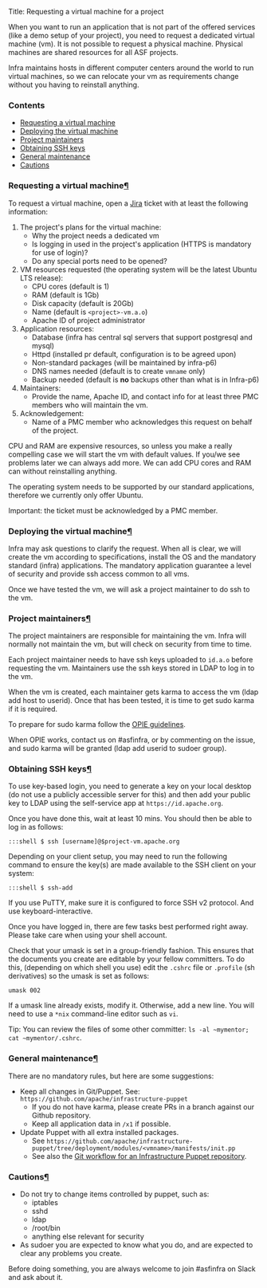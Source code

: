 Title: Requesting a virtual machine for a project

When you want to run an application that is not part of the offered services (like a demo setup of your project), you need to request a dedicated virtual machine (vm). It is not possible to request a physical machine. Physical machines are shared resources for all ASF projects.

Infra maintains hosts in different computer centers around the world to run virtual machines, so we can relocate your vm as requirements change without you having to reinstall anything.

### Contents ###

  - <a href="#request">Requesting a virtual machine</a>
  - <a href="#deploy">Deploying the virtual machine</a>
  - <a href="#maintain">Project maintainers</a>
  - <a href="#ssh-keys">Obtaining SSH keys</a>
  - <a href="#maintenance">General maintenance</a>
  - <a href="#cautions">Cautions</a>

<h3 id="request">Requesting a virtual machine<a class="headerlink" href="#request" title="Permanent link">&para;</a></h3>

To request a virtual machine, open a <a href="https://issues.apache.org/jira/browse/INFRA" target="_blank">Jira</a> ticket with at least the following information:

1. The project's plans for the virtual machine:
    - Why the project needs a dedicated vm
    - Is logging in used in the project's application (HTTPS is mandatory for use of login)?
    - Do any special ports need to be opened?
2. VM resources requested (the operating system will be the latest Ubuntu LTS release):
    - CPU cores (default is 1)
    - RAM (default is 1Gb)
    - Disk capacity (default is 20Gb)
    - Name (default is `<project>-vm.a.o`)
    - Apache ID of project administrator
3. Application resources:
    - Database (infra has central sql servers that support postgresql and mysql)
    - Httpd (installed pr default, configuration is to be agreed upon)
    - Non-standard packages (will be maintained by infra-p6)
    - DNS names needed (default is to create `vmname` only)
    - Backup needed (default is **no** backups other than what is in Infra-p6)
4. Maintainers:
    - Provide the name, Apache ID, and contact info for at least three PMC members who will maintain the vm.
5. Acknowledgement:
    - Name of a PMC member who acknowledges this request on behalf of the project.

CPU and RAM are expensive resources, so unless you make a really compelling case we will start the vm with default values. If you/we see problems later we can always add more. We can add CPU cores and RAM can without reinstalling anything.

The operating system needs to be supported by our standard applications, therefore we currently only offer Ubuntu.

Important: the ticket must be acknowledged by a PMC member.

<h3 id="deploy">Deploying the virtual machine<a class="headerlink" href="#deploy" title="Permanent link">&para;</a></h3>

Infra may ask questions to clarify the request. When all is clear, we will create the vm according to specifications, install the OS and the mandatory standard (infra) applications. The mandatory application guarantee a level of security and provide ssh access common to all vms.

Once we have tested the vm, we will ask a project maintainer to do ssh to the vm.

<h3 id="maintain">Project maintainers<a class="headerlink" href="#maintain" title="Permanent link">&para;</a></h3>

The project maintainers are responsible for maintaining the vm. Infra will normally not maintain the vm, but will check on security from time to time.

Each project maintainer needs to have ssh keys uploaded to `id.a.o` before requesting the vm. Maintainers use the ssh keys stored in LDAP to log in to the vm.

When the vm is created, each maintainer gets karma to access the vm (ldap add host to userid). Once that has been tested, it is time to get sudo karma if it is required.

To prepare for sudo karma follow the <a href="https://reference.apache.org/committer/opie" target="_blank">OPIE guidelines</a>.

When OPIE works, contact us on #asfinfra, or by commenting on the issue, and sudo karma will be granted (ldap add userid to sudoer group).

<h3 id="ssh-keys">Obtaining SSH keys<a class="headerlink" href="#ssh-keys" title="Permanent link">&para;</a></h3>

To use key-based login, you need to generate a key on your local desktop (do not use a publicly accessible server for this) and then add your public key to LDAP using the self-service app at `https://id.apache.org`.

Once you have done this, wait at least 10 mins. You should then be able to log in as follows:

```
:::shell $ ssh [username]@$project-vm.apache.org
```

Depending on your client setup, you may need to run the following command to ensure the key(s) are made available to the SSH client on your system:

```
:::shell $ ssh-add
```

If you use PuTTY, make sure it is configured to force SSH v2 protocol. And use keyboard-interactive.

Once you have logged in, there are few tasks best performed right away. Please take care when using your shell account.

Check that your umask is set in a group-friendly fashion. This ensures that the documents you create are editable by your fellow committers. To do this, (depending on which shell you use) edit the `.cshrc` file or `.profile` (sh derivatives) so the umask is set as follows:

```
umask 002
```

If a umask line already exists, modify it. Otherwise, add a new line. You will need to use a `*nix` command-line editor such as `vi`.

Tip: You can review the files of some other committer: `ls -al ~mymentor; cat ~mymentor/.cshrc`.

<h3 id="maintenance">General maintenance<a class="headerlink" href="#maintenance" title="Permanent link">&para;</a></h3>

There are no mandatory rules, but here are some suggestions:

  - Keep all changes in Git/Puppet. See: `https://github.com/apache/infrastructure-puppet`
    - If you do not have karma, please create PRs in a branch against our Github repository.
    - Keep all application data in `/x1` if possible.
  - Update Puppet with all extra installed packages.
    - See `https://github.com/apache/infrastructure-puppet/tree/deployment/modules/<vmname>/manifests/init.pp`
    - See also the <a href="https://cwiki.apache.org/confluence/display/INFRA/Git+workflow+for+infrastructure-puppet+repo" target="_blank">Git workflow for an Infrastructure Puppet repository</a>.
    
<h3 id="cautions">Cautions<a class="headerlink" href="#cautions" title="Permanent link">&para;</a></h3>

  - Do not try to change items controlled by puppet, such as:
    - iptables
    - sshd
    - ldap
    - /root/bin
    - anything else relevant for security
  - As sudoer you are expected to know what you do, and are expected to clear any problems you create.

Before doing something, you are always welcome to join #asfinfra on Slack and ask about it.
